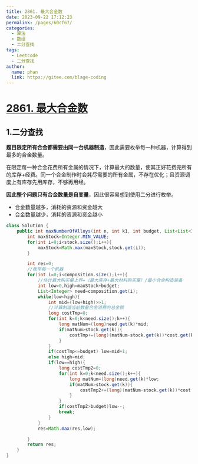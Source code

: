 ```yaml
---
title: 2861. 最大合金数
date: 2023-09-22 17:12:23
permalink: /pages/60cf67/
categories:
  - 算法
  - 数组
  - 二分查找
tags:
  - Leetcode
  - 二分查找
author: 
  name: phan
  link: https://gitee.com/blage-coding
---
```

# [2861. 最大合金数](https://leetcode.cn/problems/maximum-number-of-alloys/)

## 1.二分查找

**题目限定所有合金都需要由同一台机器制造**，因此需要枚举每一种机器，计算得到最多的合金数量。

在限定每一种合金花费所有金属的情况下，计算最大的数量，使其正好花费完所有的库存+经费。同一个合金制作时会耗尽需要的所有金属，不存在优化；且资源调度上有库存先用库存，不够再用经。

**因此整个问题只有合金数量是自变量**，因此很容易想到使用二分进行枚举。

- 合金数量越多，消耗的资源和资金越大
- 合金数量越少，消耗的资源和资金越小

```java
class Solution {
    public int maxNumberOfAlloys(int n, int k1, int budget, List<List<Integer>> composition, List<Integer> stock, List<Integer> cost) {
        int maxStock=Integer.MIN_VALUE;
        for(int i=0;i<stock.size();i++){
            maxStock=Math.max(maxStock,stock.get(i));
        }

        int res=0;
        //枚举每一个机器
        for(int i=0;i<composition.size();i++){
            //估计最大购买量上界=（最大库存+最大材料购买量）/最小合金构造装备
            int low=0,high=maxStock+budget;
            List<Integer> need=composition.get(i);
            while(low<high){
                int mid=(low+high)>>1;
                //计算制造当前数量合金消费的总金额
                long costTmp=0;
                for(int k=0;k<need.size();k++){
                    long matNum=(long)need.get(k)*mid;
                    if(matNum>stock.get(k)){
                        costTmp+=(long)(matNum-stock.get(k))*cost.get(k);
                    }
                }
                if(costTmp<=budget) low=mid+1;
                else high=mid;
                if(low==high){
                    long costTmp2=0;
                    for(int k=0;k<need.size();k++){
                        long matNum=(long)need.get(k)*low;
                        if(matNum>stock.get(k)){
                            costTmp2+=(long)(matNum-stock.get(k))*cost.get(k);
                        }
                    }
                    if(costTmp2>budget)low--;
                    break;
                }
            }
            res=Math.max(res,low);

        }
        return res;
    }
}
```

